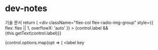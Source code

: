 # dev-notes
기술 문서
     return (
            <div
                className="flex-col flex-radio-img-group"
                style={{ flex: flex || 1, overflowX: 'auto' }}
            >
                {control.label && <span className="flex-label">{this.getText(control.label)}</span>}
                <div className="flex-radio-img-carousel">
                    {control.options.map(opt => (
                        <label
                            key